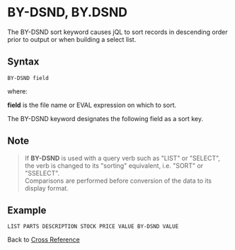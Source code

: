 # BY-DSND, BY.DSND

<PageHeader />

The BY-DSND sort keyword causes jQL to sort records in descending order prior to output or when building a select list.

## Syntax

```
BY-DSND field
```

where:

**field** is the file name or EVAL expression on which to sort.

The BY-DSND keyword designates the following field as a sort key.

## Note

>If **BY-DSND** is used with a query verb such as "LIST" or "SELECT", the verb is changed to its "sorting" equivalent, i.e. "SORT" or "SSELECT".  
>Comparisons are performed before conversion of the data to its display format.  

## Example

```
LIST PARTS DESCRIPTION STOCK PRICE VALUE BY-DSND VALUE
```

Back to [Cross Reference](./../README.md)

<PageFooter />
